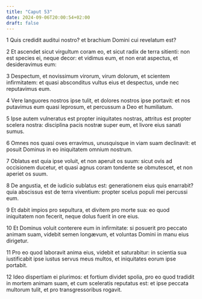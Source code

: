 ```yaml
---
title: "Caput 53"
date: 2024-09-06T20:00:54+02:00
draft: false
---
```



1 Quis credidit auditui nostro? et brachium Domini cui revelatum est?

2 Et ascendet sicut virgultum coram eo, et sicut radix de terra sitienti: non est species ei, neque decor: et vidimus eum, et non erat aspectus, et desideravimus eum:

3 Despectum, et novissimum virorum, virum dolorum, et scientem infirmitatem: et quasi absconditus vultus eius et despectus, unde nec reputavimus eum.

4 Vere languores nostros ipse tulit, et dolores nostros ipse portavit: et nos putavimus eum quasi leprosum, et percussum a Deo et humiliatum.

5 Ipse autem vulneratus est propter iniquitates nostras, attritus est propter scelera nostra: disciplina pacis nostræ super eum, et livore eius sanati sumus.

6 Omnes nos quasi oves erravimus, unusquisque in viam suam declinavit: et posuit Dominus in eo iniquitatem omnium nostrum.

7 Oblatus est quia ipse voluit, et non aperuit os suum: sicut ovis ad occisionem ducetur, et quasi agnus coram tondente se obmutescet, et non aperiet os suum.

8 De angustia, et de iudicio sublatus est: generationem eius quis enarrabit? quia abscissus est de terra viventium: propter scelus populi mei percussi eum.

9 Et dabit impios pro sepultura, et divitem pro morte sua: eo quod iniquitatem non fecerit, neque dolus fuerit in ore eius.

10 Et Dominus voluit conterere eum in infirmitate: si posuerit pro peccato animam suam, videbit semen longævum, et voluntas Domini in manu eius dirigetur.

11 Pro eo quod laboravit anima eius, videbit et saturabitur: in scientia sua iustificabit ipse iustus servus meus multos, et iniquitates eorum ipse portabit.

12 Ideo dispertiam ei plurimos: et fortium dividet spolia, pro eo quod tradidit in mortem animam suam, et cum sceleratis reputatus est: et ipse peccata multorum tulit, et pro transgressoribus rogavit.

